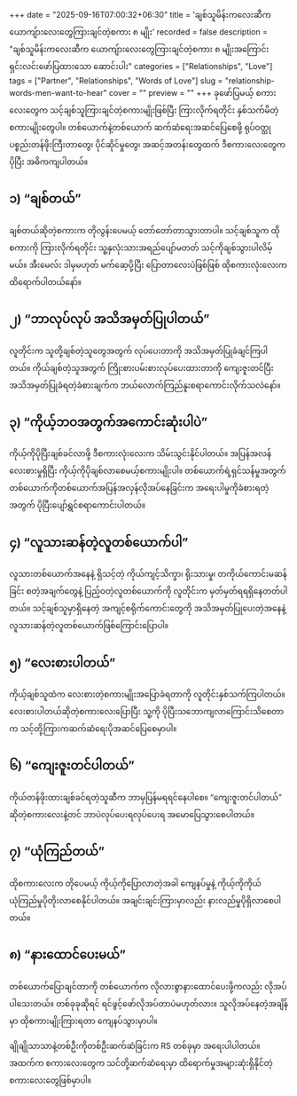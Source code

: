 +++
date = "2025-09-16T07:00:32+06:30"
title = 'ချစ်သူမိန်းကလေးဆီက ယောကျ်ားလေးတွေကြားချင်တဲ့စကား ၈ မျိုး'
recorded = false
description = "ချစ်သူမိန်းကလေးဆီက ယောကျ်ားလေးတွေကြားချင်တဲ့စကား ၈ မျိုးအကြောင်း ရှင်းလင်းဖော်ပြထားသော ဆောင်းပါး"
categories = ["Relationships", "Love"]
tags = ["Partner", "Relationships", "Words of Love"]
slug = "relationship-words-men-want-to-hear"
cover = ""
preview = ""
+++
ခုဖော်ပြမယ့် စကားလေးတွေက သင့်ချစ်သူကြားချင်တဲ့စကားမျိုးဖြစ်ပြီး ကြားလိုက်ရတိုင်း နှစ်သက်မိတဲ့စကားမျိုးတွေပါ။ တစ်ယောက်နဲ့တစ်ယောက် ဆက်ဆံရေးအဆင်ပြေစေဖို့ ရုပ်ဝတ္ထုပစ္စည်းတန်ဖိုးကြီးတာတွေ၊ ပိုင်ဆိုင်မှုတွေ၊ အဆင့်အတန်းတွေထက် ဒီစကားလေးတွေက ပိုပြီး အဓိကကျပါတယ်။

## ၁) “ချစ်တယ်”
ချစ်တယ်ဆိုတဲ့စကားက တိုလွန်းပေမယ့် တော်တော်တာသွားတာပါ။ သင့်ချစ်သူက ထိုစကားကို ကြားလိုက်ရတိုင်း သူ့နှလုံးသားအရည်ပျော်မတတ် သင့်ကိုချစ်သွားပါလိမ့်မယ်။ အီးမေလ်း ဒါမှမဟုတ် မက်ဆေ့ပို့ပြီး ပြောတာလေးပဲဖြစ်ဖြစ် ထိုစကားလုံးလေးက ထိရောက်ပါတယ်နော်။

## ၂) “ဘာလုပ်လုပ် အသိအမှတ်ပြုပါတယ်”
လူတိုင်းက သူတို့ချစ်တဲ့သူတွေအတွက် လုပ်ပေးတာကို အသိအမှတ်ပြုခံချင်ကြပါတယ်။ ကိုယ်ချစ်တဲ့သူအတွက် ကြိုးစားပမ်းစားလုပ်ပေးထားတာကို ကျေးဇူးတင်ပြီး အသိအမှတ်ပြုခံရတဲ့ခံစားချက်က ဘယ်လောက်ကြည်နူးစရာကောင်းလိုက်သလဲနော်။

## ၃) “ကိုယ့်ဘဝအတွက်အကောင်းဆုံးပါပဲ”
ကိုယ့်ကိုပိုပြီးချစ်ခင်လာဖို့ ဒီစကားလုံးလေးက သိမ်းသွင်းနိုင်ပါတယ်။ အပြန်အလန်လေးစားမှုရှိပြီး ကိုယ့်ကိုပိုချစ်လာစေမယ့်စကားမျိုးပါ။ တစ်ယောက်ရဲ့ရှင်သန်မှုအတွက် တစ်ယောက်ကိုတစ်ယောက်အပြန်အလှန်လိုအပ်နေခြင်းက အရေးပါမှုကိုခံစားရတဲ့အတွက်
ပိုပြီးပျော်ရွှင်စရာကောင်းပါတယ်။

## ၄) “လူသားဆန်တဲ့လူတစ်ယောက်ပါ”
လူသားတစ်ယောက်အနေနဲ့ ရှိသင့်တဲ့ ကိုယ်ကျင့်သိက္ခာ၊ ရိုးသားမှု၊ တကိုယ်ကောင်းမဆန်ခြင်း စတဲ့အချက်တွေနဲ့ ပြည့်ဝတဲ့လူတစ်ယောက်ကို လူတိုင်းက မှတ်မှတ်ရရရှိနေတတ်ပါတယ်။ သင့်ချစ်သူမှာရှိနေတဲ့ အကျင့်စရိုက်ကောင်းတွေကို အသိအမှတ်ပြုပေးတဲ့အနေနဲ့ လူသားဆန်တဲ့လူတစ်ယောက်ဖြစ်ကြောင်းပြောပါ။

## ၅) “လေးစားပါတယ်”
ကိုယ့်ချစ်သူထံက လေးစားတဲ့စကားမျိုးအပြောခံရတာကို လူတိုင်းနှစ်သက်ကြပါတယ်။ လေးစားပါတယ်ဆိုတဲ့စကားလေးပြောပြီး သူ့ကို ပိုပြီးသဘောကျလာကြောင်းသိစေတာက သင့်တို့ကြားကဆက်ဆံရေးပိုအဆင်ပြေစေမှာပါ။

## ၆) “ကျေးဇူးတင်ပါတယ်”
ကိုယ်တန်ဖိုးထားချစ်ခင်ရတဲ့သူဆီက ဘာမှပြန်မရရင်နေပါစေ။ “ကျေးဇူးတင်ပါတယ်” ဆိုတဲ့စကားလေးနဲ့တင် ဘာပဲလုပ်ပေးရလုပ်ပေးရ အမောပြေသွားစေပါတယ်။

## ၇) “ယုံကြည်တယ်”
ထိုစကားလေးက တိုပေမယ့် ကိုယ့်ကိုပြောလာတဲ့အခါ ကျေနပ်မှုနဲ့ ကိုယ့်ကိုကိုယ်ယုံကြည်မှုပိုတိုးလာစေနိုင်ပါတယ်။ အချင်းချင်းကြားမှာလည်း နားလည်မှုပိုရှိလာစေပါတယ်။

## ၈) “နားထောင်ပေးမယ်”
တစ်ယောက်ပြောချင်တာကို တစ်ယောက်က လိုလားစွာနားထောင်ပေးဖို့ကလည်း လိုအပ်ပါသေးတယ်။ တစ်ခုခုဆိုရင် ရင်ဖွင့်ဖော်လိုအပ်တာပဲမဟုတ်လား။ သူလိုအပ်နေတဲ့အချိန်မှာ ထိုစကားမျိုးကြားရတာ ကျေနပ်သွားမှာပါ။

ချိုချိုသာသာနဲ့တစ်ဦးကိုတစ်ဦးဆက်ဆံခြင်းက RS တစ်ခုမှာ အရေးပါပါတယ်။ အထက်က စကားလေးတွေက သင်တို့ဆက်ဆံရေးမှာ ထိရောက်မှုအများဆုံးရှိနိုင်တဲ့စကားလေးတွေဖြစ်မှာပါ။